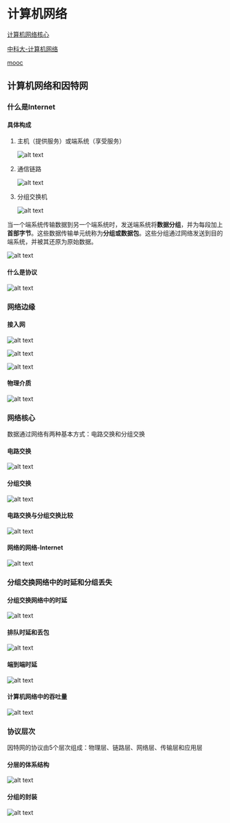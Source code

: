 # 计算机网络
[计算机网络核心](https://www.bilibili.com/video/BV19W4y1h7xs/?spm_id_from=pageDriver&vd_source=c65196c22fdd3605640aeccf1b3b4a0e)

[中科大-计算机网络](https://www.bilibili.com/video/BV1JV411t7ow/?spm_id_from=333.999.0.0&vd_source=c65196c22fdd3605640aeccf1b3b4a0e)

[mooc](https://www.icourse163.org/learn/HDU-1002598057?tid=1472197450#/learn/content)

## 计算机网络和因特网

### 什么是Internet

#### 具体构成
1. 主机（提供服务）或端系统（享受服务）

     ![alt text](image.png)

2. 通信链路

     ![alt text](image-1.png)

3. 分组交换机

     ![alt text](image-2.png)

当一个端系统传输数据到另一个端系统时，发送端系统将**数据分组**，并为每段加上**首部字节**。这些数据传输单元统称为**分组或数据包**。这些分组通过网络发送到目的端系统，并被其还原为原始数据。

![alt text](image-3.png)

#### 什么是协议

![alt text](image-4.png)

### 网络边缘

#### 接入网

![alt text](image-5.png)

![alt text](image-6.png)

![alt text](image-7.png)

#### 物理介质

![alt text](image-8.png)

### 网络核心

数据通过网络有两种基本方式：电路交换和分组交换 

#### 电路交换

![alt text](image-9.png)

#### 分组交换

![alt text](image-10.png)

#### 电路交换与分组交换比较

![alt text](image-11.png)

#### 网络的网络-Internet

![alt text](image-12.png)

### 分组交换网络中的时延和分组丢失

#### 分组交换网络中的时延

![alt text](image-13.png)

#### 排队时延和丢包

![alt text](image-14.png)

#### 端到端时延

![alt text](image-15.png)

#### 计算机网络中的吞吐量

![alt text](image-16.png)

### 协议层次
因特网的协议由5个层次组成：物理层、链路层、网络层、传输层和应用层

#### 分层的体系结构

![alt text](image-17.png)

#### 分组的封装

![alt text](image-18.png)

#
<!-- 
### 网络接入和物理媒体

### 因特网结构和ISP

### 分组交换网络中的时延和分组丢失

### 协议层次与服务模型

## 应用层

## 运输层

## 网络层：数据平面

## 网络层：控制平面

## 链路层和局域网
     -->